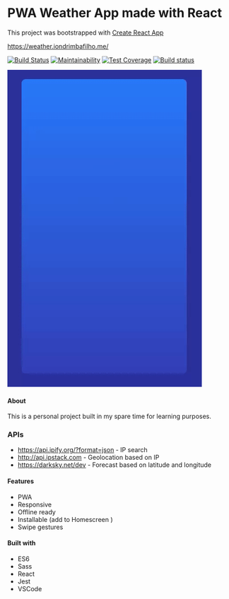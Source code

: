# PWA Weather App made with React

This project was bootstrapped with [Create React App](https://github.com/facebookincubator/create-react-app)

https://weather.iondrimbafilho.me/

[![Build Status](https://travis-ci.org/iondrimba/react-weather-app.svg?branch=master)](https://travis-ci.org/iondrimba/react-weather-app) [![Maintainability](https://api.codeclimate.com/v1/badges/8cd55ce66e034c44f03a/maintainability)](https://codeclimate.com/github/iondrimba/react-weather-app/maintainability) [![Test Coverage](https://api.codeclimate.com/v1/badges/8cd55ce66e034c44f03a/test_coverage)](https://codeclimate.com/github/iondrimba/react-weather-app/test_coverage) [![Build status](https://ci.appveyor.com/api/projects/status/b4ntyo5bqtfs33mg?svg=true)](https://ci.appveyor.com/project/iondrimba/react-weather-app) 

![Demo](https://raw.githubusercontent.com/iondrimba/images/master/weather.gif?raw=true)

#### About
This is a personal project built in my spare time for learning purposes.

### APIs
* https://api.ipify.org/?format=json - IP search
* http://api.ipstack.com - Geolocation based on IP
* https://darksky.net/dev - Forecast based on latitude and longitude

#### Features
* PWA
* Responsive
* Offline ready
* Installable (add to Homescreen )
* Swipe gestures

#### Built with
* ES6
* Sass
* React
* Jest
* VSCode
